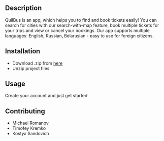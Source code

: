 ## Description
QuilBus is an app, which helps you to find and book tickets easily! You can search for cities with our search-with-map feature, book multiple tickets for your trips and view or cancel your bookings. Our app supports multiple languages: English, Russian, Belarusian - easy to use for foreign citizens.
## Installation
 - Download .zip from [here](https://github.com/fpmi-tp2024/tpmp-gpd-lab10-quilboars/archive/refs/heads/main.zip)
 - Unzip project files
## Usage
Create your account and just get started!

## Contributing
- Michael Romanov
- Timofey Kremko
- Kostya Sandovich
